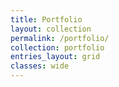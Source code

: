 ```yaml
---
title: Portfolio
layout: collection
permalink: /portfolio/
collection: portfolio
entries_layout: grid
classes: wide
--- 
```

